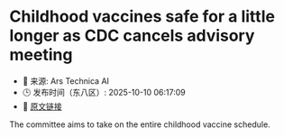 # Childhood vaccines safe for a little longer as CDC cancels advisory meeting
- 📅 来源: Ars Technica AI
- 🕒 发布时间（东八区）: 2025-10-10 06:17:09
- 🔗 [原文链接](https://arstechnica.com/health/2025/10/childhood-vaccines-safe-for-a-little-longer-as-cdc-cancels-advisory-meeting/)

The committee aims to take on the entire childhood vaccine schedule.